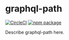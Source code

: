 # graphql-path

[![CircleCI][build-badge]][build]
[![npm package][npm-badge]][npm]

Describe graphql-path here.

[build-badge]: https://img.shields.io/travis/user/repo/master.png?style=flat-square
[build]: https://travis-ci.org/user/repo

[npm-badge]: https://img.shields.io/npm/v/graphql-path.png?style=flat-square
[npm]: https://www.npmjs.org/package/graphql-path
